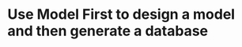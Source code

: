 # Use Model First to design a model and then generate a database

<!--stackedit_data:
eyJoaXN0b3J5IjpbLTk4NTE3MzUzN119
-->